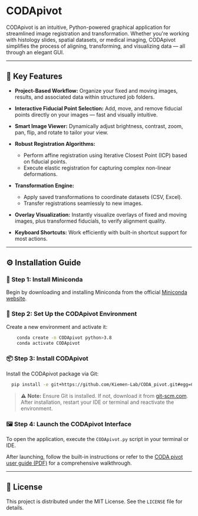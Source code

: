 # CODApivot

CODApivot is an intuitive, Python-powered graphical application for streamlined image registration and transformation. Whether you're working with histology slides, spatial datasets, or medical imaging, CODApivot simplifies the process of aligning, transforming, and visualizing data — all through an elegant GUI.

---
## 🚀 Key Features

* **Project-Based Workflow:** Organize your fixed and moving images, results, and associated data within structured job folders.
* **Interactive Fiducial Point Selection:** Add, move, and remove fiducial points directly on your images — fast and visually intuitive.
* **Smart Image Viewer:** Dynamically adjust brightness, contrast, zoom, pan, flip, and rotate to tailor your view.
* **Robust Registration Algorithms:**

  * Perform affine registration using Iterative Closest Point (ICP) based on fiducial points.
  * Execute elastic registration for capturing complex non-linear deformations.
* **Transformation Engine:**

  * Apply saved transformations to coordinate datasets (CSV, Excel).
  * Transfer registrations seamlessly to new images.
* **Overlay Visualization:** Instantly visualize overlays of fixed and moving images, plus transformed fiducials, to verify alignment quality.
* **Keyboard Shortcuts:** Work efficiently with built-in shortcut support for most actions.

---
## ⚙️ Installation Guide

### 📅 Step 1: Install Miniconda

Begin by downloading and installing Miniconda from the official [Miniconda website](https://docs.anaconda.com/miniconda/).

### 🐍 Step 2: Set Up the CODApivot Environment

Create a new environment and activate it:

```bash
    conda create -n CODApivot python>3.8
    conda activate CODApivot
```

### 📦 Step 3: Install CODApivot

Install the CODApivot package via Git:

```bash
  pip install -e git+https://github.com/Kiemen-Lab/CODA_pivot.git#egg=CODApivot
```

> ⚠️ **Note:** Ensure Git is installed. If not, download it from [git-scm.com](https://git-scm.com/downloads/win). After installation, restart your IDE or terminal and reactivate the environment.

### 🖼️ Step 4: Launch the CODApivot Interface

To open the application, execute the `CODApivot.py` script in your terminal or IDE.

After launching, follow the built-in instructions or refer to the [CODA pivot user guide (PDF)](./CODA%20pivot%20user%20guide.pdf) for a comprehensive walkthrough.

---
## 📄 License

This project is distributed under the MIT License. See the `LICENSE` file for details.
